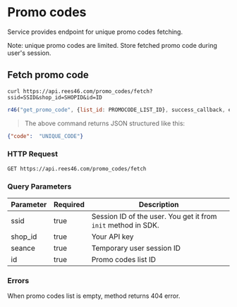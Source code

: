 # Promo codes

Service provides endpoint for unique promo codes fetching.

Note: unique promo codes are limited. Store fetched promo code during user's session.

## Fetch promo code

```shell
curl https://api.rees46.com/promo_codes/fetch?ssid=SSID&shop_id=SHOPID&id=ID
```

```javascript
r46("get_promo_code", {list_id: PROMOCODE_LIST_ID}, success_callback, error_callback);
```

> The above command returns JSON structured like this:

```json
{"code":  "UNIQUE_CODE"}
```

### HTTP Request

`GET https://api.rees46.com/promo_codes/fetch`

### Query Parameters

Parameter | Required | Description
--------- | ------- | -----------
ssid | true | Session ID of the user. You get it from `init` method in SDK.
shop_id | true | Your API key
seance | true | Temporary user session ID
id | true | Promo codes list ID

### Errors

When promo codes list is empty, method returns 404 error.
